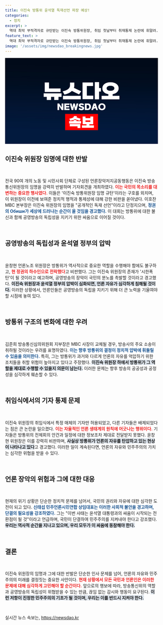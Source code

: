 ```yaml
---
title: 이진숙 방통위 윤석열 독재선언 파장 예상!
categories:
  - 정치
excerpt: >
  역대 최악 부적격자로 규탄받는 이진숙 방통위원장, 취임 첫날부터 취재통제 논란에 휘말려. 전국 90여 개 시민단체가 사퇴를 촉구하며 공영방송 장악 우려를 표명했다. 주목할 이 사건의 이면은?
feature_text: >
  역대 최악 부적격자로 규탄받는 이진숙 방통위원장, 취임 첫날부터 취재통제 논란에 휘말려. 전국 90여 개 시민단체가 사퇴를 촉구하며 공영방송 장악 우려를 표명했다. 주목할 이 사건의 이면은?
image: '/assets/img/newsdao_breakingnews.jpg'
---
```


<p><img src="/assets/img/newsdao_breakingnews.jpg" alt="pcversion 속보" /></p>

<h2 data-ke-size="size26">이진숙 위원장 임명에 대한 반발</h2>

<p data-ke-size="size16">&nbsp;</p> 

<p>전국 90여 개의 노동 및 시민사회 단체로 구성된 언론장악저지공동행동은 이진숙 방송통신위원장의 임명을 강력히 반발하며 기자회견을 개최하였다. <b><span style="color: #ee2323;">이는 국민의 목소리를 대변하는 중요한 행사였다.</span></b> 이들은 '이진숙 방통위원장 임명 규탄'이라는 구호를 외치며, 이 위원장이 이전에 보여준 정치적 행적과 통제성에 대해 강한 비판을 쏟아냈다. 이호찬 MBC 본부장은 이진숙 위원장의 임명을 "공개적인 독재 선언"이라고 단정지으며, <b><span style="color: #1a5490;">정권의 Обиши가 세상에 드러나는 순간이 올 것임을 경고했다.</span></b> 이 대회는 방통위에 대한 불신과 함께 공영방송의 독립성을 지키기 위한 싸움으로 이어질 것이다. </p>

<p data-ke-size="size16">&nbsp;</p> 

<h2 data-ke-size="size26">공영방송의 독립성과 윤석열 정부의 압박</h2>

<p data-ke-size="size16">&nbsp;</p> 

<p>윤창현 언론노조 위원장은 방통위가 역사적으로 중요한 역할을 수행해야 함에도 불구하고, <b><span style="color: #ee2323;">현 정권의 하수인으로 전락했다</span></b>고 비판했다. 그는 이진숙 위원장의 존재가 '시한폭탄'이 될 것이라고 예고하며, 공영방송의 장악이 국민의 분노를 촉발할 것이라고 경고했다. <b><span style="background-color: #21538527;">이진숙 위원장과 윤석열 정부의 압박이 심화되면, 언론 자유가 심각하게 침해될 것이다.</span></b> 이러한 상황에서, 언론인들은 공영방송의 독립을 지키기 위해 더 큰 노력을 기울여야 할 시점에 놓여 있다.</p>

<p data-ke-size="size16">&nbsp;</p> 

<h2 data-ke-size="size26">방통위 구조의 변화에 대한 우려</h2>

<p data-ke-size="size16">&nbsp;</p> 

<p>김준희 방송통신심의위원회 지부장은 MBC 사장이 교체될 경우, 방송사의 주요 소송이 취하될 것이라는 우려를 표명하였다. <b><span style="color: #1a5490;">이는 향후 방통위의 결정이 정치적 압박에 휘둘릴 수 있음을 의미한다.</span></b> 특히, 그는 방통위가 과거와 다르게 언론의 자유를 억압하기 위한 조치들을 취할 위험이 높아지고 있다고 주장했다. <b><span style="background-color: #21538527;">이진숙 위원장 하에서 방통위가 그 역할을 제대로 수행할 수 있을지 의문이 남는다.</span></b> 이러한 문제는 향후 방송의 공공성과 공정성을 심각하게 훼손할 수 있다.</p>

<p data-ke-size="size16">&nbsp;</p> 

<h2 data-ke-size="size26">취임식에서의 기자 통제 문제</h2>

<p data-ke-size="size16">&nbsp;</p> 

<p>이진숙 위원장의 취임식에서 특정 매체의 기자만 허용되었고, 다른 기자들은 배제되었다는 점은 큰 논란을 일으켰다. <b><span style="color: #ee2323;">이는 자율적인 언론 생태계의 원칙에 어긋나는 행위이다.</span></b> 기자들은 방통위의 전체회의 안건과 일정에 대한 정보조차 제대로 전달받지 못했다. 윤창현 위원장은 이를 강력히 비판하며, <b><span style="background-color: #21538527;">사실상 방통위가 언론의 자유를 탄압하고 있는 현상이 나타나고 있다</span></b>고 경고했다. 이러한 일이 계속된다면, 언론의 자유와 민주주의의 가치는 심각한 위협을 받을 수 있다.</p>

<p data-ke-size="size16">&nbsp;</p> 

<h2 data-ke-size="size26">언론 장악의 위험과 그에 대한 대응</h2>

<p data-ke-size="size16">&nbsp;</p> 

<p>현재의 위기 상황은 단순한 정치적 문제를 넘어서, 국민의 권리와 자유에 대한 심각한 도전이 되고 있다. <b><span style="color: #1a5490;">신태섭 민주언론시민연합 상임대표는 이러한 사회적 불안을 경고하며, 단결의 필요성을 강조하였다.</span></b> 그는 "이번 사태는 윤석열 대통령과의 싸움이 시작되는 전환점이 될 것"이라고 언급하며, 국민이 단결하여 민주주의를 지켜내야 한다고 강조했다. <b><span style="background-color: #21538527;">우리는 역사적 순간을 지나고 있으며, 우리 모두가 이 싸움에 동참해야 한다.</span></b></p>

<p data-ke-size="size16">&nbsp;</p> 

<h2 data-ke-size="size26">결론</h2>

<p data-ke-size="size16">&nbsp;</p> 

<p>이진숙 위원장의 임명과 그에 대한 반발은 단순한 인사 문제를 넘어, 언론의 자유와 민주주의의 미래를 결정짓는 중요한 사안이다. <b><span style="color: #ee2323;">현재 상황에서 모든 국민과 언론인은 이러한 문제에 대해 심각하게 고민해야 할 순간이다.</span></b> 앞으로의 행보에 따라, 방송통신위의 역할과 공영방송의 독립성이 위협받을 수 있는 만큼, 끊임 없는 감시와 행동이 요구된다. <b><span style="background-color: #21538527;">이런 저항이 진정한 민주주의의 기초가 될 것이며, 우리는 이를 반드시 지켜야 한다.</span></b></p>

<p data-ke-size="size16">&nbsp;</p> 
실시간 뉴스 속보는, <a href="https://newsdao.kr" rel="dofollow">https://newsdao.kr</a>


